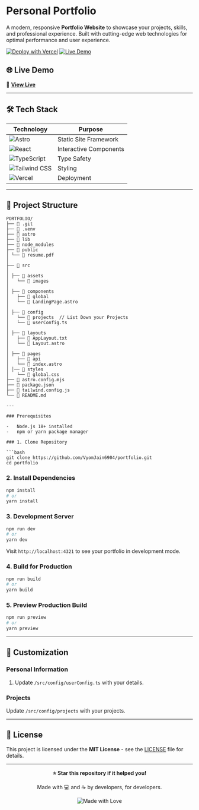 # Personal Portfolio

A modern, responsive **Portfolio Website** to showcase your projects, skills, and professional experience. Built with cutting-edge web technologies for optimal performance and user experience.

[![Deploy with Vercel](https://vercel.com/button)](https://vercel.com/new/clone?repository-url=https://github.com/VyomJain6904/portfolio.git)
[![Live Demo](https://img.shields.io/badge/Live%20Demo-Visit%20Site-blue?style=for-the-badge)](https://vyom-xyz.vercel.app/)

## 🌐 Live Demo

🔗 **[View Live](https://vyom-xyz.vercel.app/)**

---

## 🛠️ Tech Stack

| Technology                                                                                                     | Purpose                |
| -------------------------------------------------------------------------------------------------------------- | ---------------------- |
| ![Astro](https://img.shields.io/badge/Astro-FF5D01?style=flat&logo=astro&logoColor=white)                      | Static Site Framework  |
| ![React](https://img.shields.io/badge/React-20232A?style=flat&logo=react&logoColor=61DAFB)                     | Interactive Components |
| ![TypeScript](https://img.shields.io/badge/TypeScript-007ACC?style=flat&logo=typescript&logoColor=white)       | Type Safety            |
| ![Tailwind CSS](https://img.shields.io/badge/Tailwind_CSS-38B2AC?style=flat&logo=tailwind-css&logoColor=white) | Styling                |
| ![Vercel](https://img.shields.io/badge/Vercel-000000?style=flat&logo=vercel&logoColor=white)                   | Deployment             |

---

## 📁 Project Structure

````
PORTFOLIO/
├── 📁 .git
├── 📁 .venv
├── 📁 astro
├── 📁 lib
├── 📁 node_modules
├── 📁 public
│ └── 📄 resume.pdf
│
├── 📁 src
│
│ ├── 📁 assets
│   └── 📁 images
│
│ ├── 📁 components
│   ├── 📁 global
│   └── 📄 LandingPage.astro
│
│ ├── 📁 config
│   └── 📁 projects  // List Down your Projects
│   └── 📄 userConfig.ts
│
│ ├── 📁 layouts
│   ├── 📄 AppLayout.txt
│   └── 📄 Layout.astro
│
│ ├── 📁 pages
│   ├── 📁 api
│   └── 📄 index.astro
│ │── 📁 styles
│   └── 📄 global.css
├── 📄 astro.config.mjs
├── 📄 package.json
├── 📄 tailwind.config.js
└── 📄 README.md

---

### Prerequisites

-   Node.js 18+ installed
-   npm or yarn package manager

### 1. Clone Repository

```bash
git clone https://github.com/VyomJain6904/portfolio.git
cd portfolio
````

### 2. Install Dependencies

```bash
npm install
# or
yarn install
```

### 3. Development Server

```bash
npm run dev
# or
yarn dev
```

Visit `http://localhost:4321` to see your portfolio in development mode.

### 4. Build for Production

```bash
npm run build
# or
yarn build
```

### 5. Preview Production Build

```bash
npm run preview
# or
yarn preview
```

---

## 🎨 Customization

### Personal Information

1. Update `/src/config/userConfig.ts` with your details.

### Projects

Update `/src/config/projects` with your projects.

---

## 📝 License

This project is licensed under the **MIT License** - see the [LICENSE](LICENSE) file for details.

---

<div align="center">

**⭐ Star this repository if it helped you!**

Made with 💻 and ☕ by developers, for developers.

![Made with Love](https://img.shields.io/badge/Made%20with-❤️-red?style=for-the-badge)

</div>
